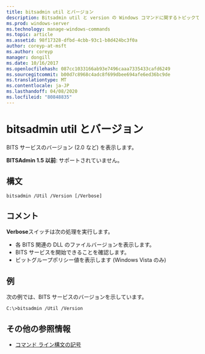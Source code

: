 ```yaml
---
title: bitsadmin util とバージョン
description: Bitsadmin util と version の Windows コマンドに関するトピックでは、BITS サービスのバージョンが表示されます。
ms.prod: windows-server
ms.technology: manage-windows-commands
ms.topic: article
ms.assetid: 98f17328-dfbd-4cbb-93c1-b8d424bc3f0a
author: coreyp-at-msft
ms.author: coreyp
manager: dongill
ms.date: 10/16/2017
ms.openlocfilehash: 087cc1033166ab93e7496caaa7335433cafd6249
ms.sourcegitcommit: b00d7c8968c4adc8f699dbee694afe6ed36bc9de
ms.translationtype: MT
ms.contentlocale: ja-JP
ms.lasthandoff: 04/08/2020
ms.locfileid: "80848835"
---
```

# <a name="bitsadmin-util-and-version"></a>bitsadmin util とバージョン

BITS サービスのバージョン (2.0 など) を表示します。

**BITSAdmin 1.5 以前**: サポートされていません。

## <a name="syntax"></a>構文

```
bitsadmin /Util /Version [/Verbose]
```

## <a name="remarks"></a>コメント

**Verbose**スイッチは次の処理を実行します。
-   各 BITS 関連の DLL のファイルバージョンを表示します。
-   BITS サービスを開始できることを確認します。
-   ビットグループポリシー値を表示します (Windows Vista のみ)

## <a name="examples"></a><a name=BKMK_examples></a>例

次の例では、BITS サービスのバージョンを示しています。
```
C:\>bitsadmin /Util /Version
```

## <a name="additional-references"></a>その他の参照情報

- [コマンド ライン構文の記号](command-line-syntax-key.md)